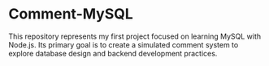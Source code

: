# Comment-MySQL
This repository represents my first project focused on learning  MySQL with Node.js. Its primary goal is to create a simulated comment system to explore database design and backend development practices.
